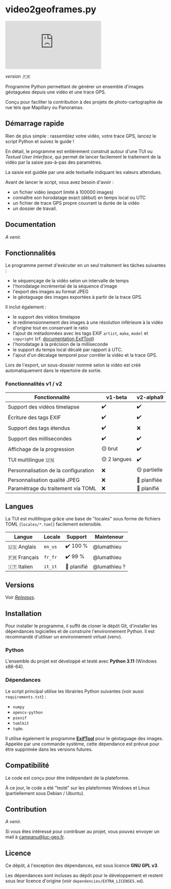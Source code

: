 # video2geoframes.py

![Gitea Release](https://img.shields.io/gitea/v/release/lumathieu/video2geoframes.py?gitea_url=https%3A%2F%2Fgit.luc-geo.fr&include_prereleases&sort=semver&display_name=release&style=flat&link=https%3A%2F%2Fgit.luc-geo.fr%2Flumathieu%2Fvideo2geoframes.py%2Freleases)

_version 🇫🇷_

Programme Python permettant de générer un ensemble d'images géotaguées depuis une vidéo et une trace GPS.

Conçu pour faciliter la contribution à des projets de photo-cartographie de rue tels que Mapillary ou Panoramax.

## Démarrage rapide

Rien de plus simple : rassemblez votre vidéo, votre trace GPS, lancez le script Python et suivez le guide !

En détail, le programme est entièrement construit autour d'une TUI ou _Textual User Interface_, qui permet de lancer
facilement le traitement de la vidéo par la saisie pas-à-pas des paramètres.

La saisie est guidée par une aide textuelle indiquant les valeurs attendues.

Avant de lancer le script, vous avez besoin d'avoir :
* un fichier vidéo (export limité à 100000 images)
* connaître son horodatage exact (début) en temps local ou UTC 
* un fichier de trace GPS propre couvrant la durée de la vidéo
* un dossier de travail.

## Documentation

_A venir._

## Fonctionnalités

Le programme permet d'exécuter en un seul traitement les tâches suivantes :
* le séquençage de la vidéo selon un intervalle de temps
* l'horodatage incrémental de la séquence d'image
* l'export des images au format JPEG
* le géotaguage des images exportées à partir de la trace GPS.

Il inclut également :
* le support des vidéos timelapse
* le redimensionnement des images à une résolution inférieure à la vidéo d'origine tout en conservant le ratio
* l'ajout de métadonnées avec les tags EXIF `artist`, `make`, `model` et `copyright` (cf. [documentation ExifTool](https://exiftool.org/TagNames/EXIF.html))
* l'horodatage à la précision de la milliseconde
* le support du temps local décalé par rapport à UTC.
* l'ajout d'un décalage temporel pour corréler la vidéo et la trace GPS.

Lors de l'export, un sous-dossier nommé selon la vidéo est créé automatiquement dans le répertoire de sortie.

### Fonctionnalités v1 / v2

| Fonctionnalité                       | v1-beta      | v2-alpha9    |
|--------------------------------------|--------------|--------------|
| Support des vidéos timelapse         | ✔️           | ✔️           |
| Écriture des tags EXIF               | ✔️           | ✔️           |
| Support des tags étendus             | ✔️           | ❌            |
| Support des millisecondes            | ✔️           | ✔️           |
| Affichage de la progression          | 🟡 brut      | ✔️           |
| TUI multilingue 🇺🇳                 | 🟡 2 langues | ✔️           |
| Personnalisation de la configuration | ❌            | 🟡 partielle | 
| Personnalisation qualité JPEG        | ❌            | 🔄 planifiée |
| Paramétrage du traitement via TOML   | ❌            | 🔄 planifié  |

## Langues
 
La TUI est multilingue grâce une base de "locales" sous forme de fichiers TOML (`locales/*.toml`) facilement extensible.

| Langue        | Locale  | Support     | Mainteneur   |
|---------------|---------|-------------|--------------|
| 🇺🇸 Anglais  | `en_us` | ✔️ 100 %    | @lumathieu   |
| 🇫🇷 Français | `fr_fr` | ✔️ 99 %     | @lumathieu   |
| 🇮🇹 Italien  | `it_it` | 🔄 planifié | @lumathieu ? |

## Versions

Voir [_Releases_](https://git.luc-geo.fr/lumathieu/video2geoframes.py/releases).

## Installation

Pour installer le programme, il suffit de cloner le dépôt Git, d'installer les dépendances logicielles et de construire
l'environnement Python. Il est recommandé d'utiliser un environnement virtuel (venv).

### Python

L'ensemble du projet est développé et testé avec **Python 3.11** (Windows x86-64).

### Dépendances

Le script principal utilise les librairies Python suivantes (voir aussi `requirements.txt`) :
- `numpy`
- `opencv-python`
- `piexif`
- `tomlkit`
- `tqdm`.

Il utilise également le programme [**ExifTool**](https://exiftool.org/) pour le géotaguage des images.
Appelée par une commande système, cette dépendance est prévue pour être supprimée dans les versions futures.

## Compatibilité

Le code est conçu pour être indépendant de la plateforme.

À ce jour, le code a été "testé" sur les plateformes Windows et Linux (partiellement sous Debian / Ubuntu).

## Contribution

_A venir._

Si vous êtes intéressé pour contribuer au projet, vous pouvez envoyer un mail à campanu@luc-geo.fr.

## Licence

Ce dépôt, à l'exception des dépendances, est sous licence **GNU GPL v3**.

Les dépendances sont incluses au dépôt pour le développement et restent sous leur licence d'origine
(voir `dependencies/EXTRA_LICENSES.md`).